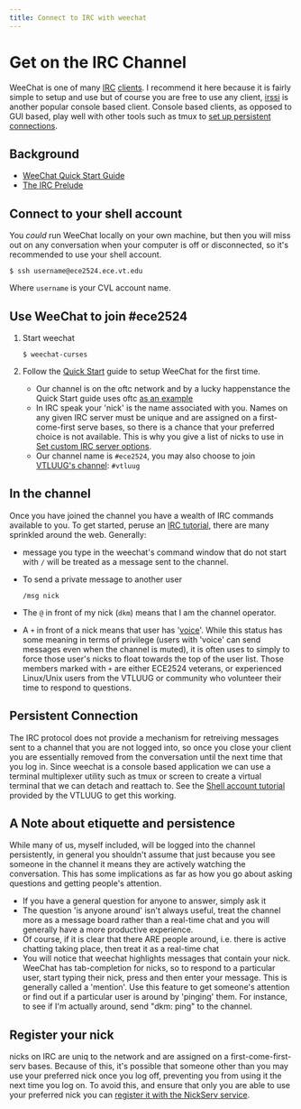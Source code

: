 ```yaml
---
title: Connect to IRC with weechat
---
```


# Get on the IRC Channel

WeeChat is one of many
[IRC](http://www.irchelp.org/irchelp/new2irc.html)
[clients](http://www.irchelp.org/irchelp/clients/).  I recommend it
here because it is fairly simple to setup and use but of course you
are free to use any client, [irssi](http://www.irssi.org/) is another
popular console based client.  Console based clients, as opposed to
GUI based, play well with other tools such as tmux to
[set up persistent connections](https://vtluug.org/wiki/Shell_account_tutorial).

## Background

- [WeeChat Quick Start Guide](http://www.weechat.org/files/doc/devel/weechat_quickstart.en.html)
- [The IRC Prelude](http://www.irchelp.org/irchelp/new2irc.html)

## Connect to your shell account

You *could* run WeeChat locally on your own machine, but then you
will miss out on any conversation when your computer is off or
disconnected, so it's recommended to use your shell account.

~~~~ console
$ ssh username@ece2524.ece.vt.edu
~~~~

Where `username` is your CVL account name.

## Use WeeChat to join #ece2524

1. Start weechat

   ~~~~ console
   $ weechat-curses
   ~~~~

2. Follow the
   [Quick Start](http://www.weechat.org/files/doc/devel/weechat_quickstart.en.html)
   guide to setup WeeChat for the first time.

   - Our channel is on the oftc network and by a lucky happenstance
     the Quick Start guide uses oftc
     [as an example](http://www.weechat.org/files/doc/devel/weechat_quickstart.en.html#create_irc_server)
   - In IRC speak your 'nick' is the name associated with you. Names
     on any given IRC server must be unique and are assigned on a
     first-come-first serve bases, so there is a chance that your
     preferred choice is not available. This is why you give a list of
     nicks to use in [Set custom IRC server options](http://www.weechat.org/files/doc/devel/weechat_quickstart.en.html#irc_server_options).
   - Our channel name is `#ece2524`, you may also choose to join [VTLUUG's channel](https://vtluug.org/irc/): `#vtluug`

## In the channel

Once you have joined the channel you have a wealth of IRC commands
available to you. To get started, peruse an
[IRC tutorial](http://www.irchelp.org/irchelp/irctutorial.html), there
are many sprinkled around the web. Generally:

- message you type in the weechat's command window that do not start
with `/` will be treated as a message sent to the channel.
- To send a private message to another user

  ~~~~ irc
  /msg nick
  ~~~~
  
- The `@` in front of my nick (`dkm`) means that I am the channel operator.
- A `+` in front of a nick means that user has
'[voice](http://answers.yahoo.com/question/index?qid=20080416002817AAXgf1q)'. While
this status has some meaning in terms of privilege (users with 'voice'
can send messages even when the channel is muted), it is often uses to
simply to force those user's nicks to float towards the top of the
user list. Those members marked with `+` are either ECE2524 veterans,
or experienced Linux/Unix users from the VTLUUG or community who
volunteer their time to respond to questions.

## Persistent Connection

The IRC protocol does not provide a mechanism for retreiving messages
sent to a channel that you are not logged into, so once you close your
client you are essentially removed from the conversation until the
next time that you log in. Since weechat is a console based
application we can use a terminal multiplexer utility such as tmux or
screen to create a virtual terminal that we can detach and reattach
to. See the
[Shell account tutorial](https://vtluug.org/wiki/Shell_account_tutorial)
provided by the VTLUUG to get this working.

## A Note about etiquette and persistence

While many of us, myself included, will be logged into the channel
persistently, in general you shouldn't assume that just because you
see someone in the channel it means they are actively watching the
conversation. This has some implications as far as how you go about
asking questions and getting people's attention.

- If you have a general question for anyone to answer, simply ask it
- The question 'is anyone around' isn't always useful, treat the
  channel more as a message board rather than a real-time chat and you
  will generally have a more productive experience.
- Of course, if it is clear that there ARE people around, i.e. there
  is active chatting taking place, then treat it as a real-time chat
- You will notice that weechat highlights messages that contain your
  nick. WeeChat has tab-completion for nicks, so to respond to a
  particular user, start typing their nick, press <TAB> and then enter
  your message. This is generally called a 'mention'. Use this feature
  to get someone's attention or find out if a particular user is
  around by 'pinging' them. For instance, to see if I'm actually
  around, send "dkm: ping" to the channel.

## Register your nick

nicks on IRC are uniq to the network and are assigned on a
first-come-first-serv bases. Because of this, it's possible that
someone other than you may use your preferred nick once you log off,
preventing you from using it the next time you log on. To avoid this,
and ensure that only you are able to use your preferred nick you can
[register it with the NickServ service](http://www.oftc.net/Services/#register-your-account).
